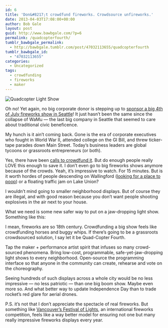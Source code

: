 ```yaml
---
id: 6
title: 'Don&#8217;t crowdfund fireworks. Crowdsource unfireworks.'
date: 2013-04-03T17:08:00+00:00
author: Bob Gale
layout: post
guid: http://www.bawbgale.com/?p=6
permalink: /quadcopterfourth/
tumblr_bawbgale_permalink:
  - http://bawbgale.tumblr.com/post/47032113655/quadcopterfourth
tumblr_bawbgale_id:
  - "47032113655"
categories:
  - Uncategorized
tags:
  - crowdfunding
  - fireworks
  - maker
---
```

![Quadcopter Light Show](http://www.geekologie.com/2012/06/26/synchronized-quadrocopter-lightshow.jpg)

Oh no! Yet again, no big corporate donor is stepping up to [sponsor a big 4th of July fireworks show in Seattle](http://seattletimes.com/html/localnews/2020694660_nofireworksxml.html)! It just hasn’t been the same since the collapse of WaMu — the last big company in Seattle that seemed to care about traditional civic beneficence.

My hunch is it ain’t coming back. Gone is the era of corporate executives who fought in World War II, attended college on the GI Bill, and threw ticker-tape parades down Main Street. Today’s business leaders are global tycoons or grassroots entrepreneurs (or both).

Yes, there have been [calls to crowdfund it](http://www.geekwire.com/2013/crowdfund-seattles-fourth-july-fireworks/). But do enough people really LOVE this enough to save it. I don’t even go to big fireworks shows anymore because of the crowds. Yeah, it’s impressive to watch. For 15 minutes. But is it worth hordes of people descending on Wallingford ([looking for a place to poop](http://www.seattlepi.com/local/article/Big-crowds-could-bring-chaos-to-Gas-Works-July-4-1304358.php)) or a floating traffic jam on Lake Union?

I wouldn’t mind going to smaller neighborhood displays. But of course they are illegal, and with good reason because you don’t want people shooting explosives in the air next to your house.

What we need is some new safer way to put on a jaw-dropping light show. Something like this:



I mean, fireworks are so 18th century. Crowdfunding a big show feels like crowdfunding horses and buggy whips. If there’s going to be a grassroots crowdsourced solution, I say let it be Quad-Copter Fourth.

Tap the maker + performance artist spirit that infuses so many crowd-sourced phenomena. Bring low-cost, programmable, safe-yet-jaw-dropping light shows to every neighborhood. Open-source the programming interface so that anyone in the community can create, rehearse and vote on the choreography.

Seeing hundreds of such displays across a whole city would be no less impressive — no less patriotic — than one big boom show. Maybe even more so. And what better way to update Independence Day than to trade rocket’s red glare for aerial drones.

P.S. it’s not that I don’t appreciate the spectacle of real fireworks. But something like [Vancouver’s Festival of Lights](http://hondacelebrationoflight.com/), an international fireworks competition, feels like a way better model for ensuring not one but many really impressive fireworks displays every year.